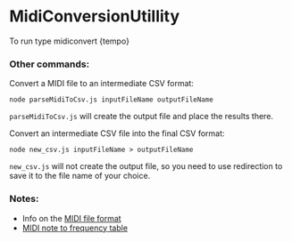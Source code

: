 # MidiConversionUtillity

To run type midiconvert {tempo}

### Other commands:
Convert a MIDI file to an intermediate CSV format:
```
node parseMidiToCsv.js inputFileName outputFileName
```
`parseMidiToCsv.js` will create the output file and place the results there.

Convert an intermediate CSV file into the final CSV format:
```
node new_csv.js inputFileName > outputFileName
```
`new_csv.js` will not create the output file, so you need to use redirection to save it to the file name of your choice.

### Notes:
- Info on the [MIDI file format](https://www.csie.ntu.edu.tw/~r92092/ref/midi/)
- [MIDI note to frequency table](http://subsynth.sourceforge.net/midinote2freq.html)

